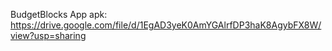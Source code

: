 BudgetBlocks App apk: https://drive.google.com/file/d/1EgAD3yeK0AmYGAlrfDP3haK8AgybFX8W/view?usp=sharing
